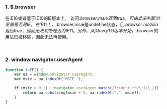 ### 1. $.browser  

在IE10或者低于IE10的IE版本上， 访问$.browser.msie返回true，可由此来判断浏览器是否是IE。在IE11上，$.browser.msie是undefine状态，且$.browser.mozilla返回true，因此无法判断是否为IE11。
另外，从jQuery1.9版本开始，$.browser的用法已被移除，因此无法再使用。

<br>

### 2. window.navigator.userAgent 
```javascript
function isIE() {
    var ua = window.navigator.userAgent;
    var msie = ua.indexOf("MSIE ");

    if (msie > 0 || !!navigator.userAgent.match(/Trident.*rv\:11\./)) {
        return ua.substring(msie + 5, ua.indexOf(".", msie));
    }
}
```